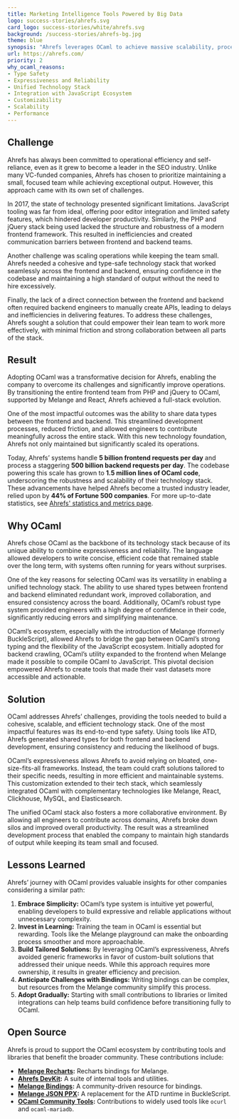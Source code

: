 ```yaml
---
title: Marketing Intelligence Tools Powered by Big Data
logo: success-stories/ahrefs.svg
card_logo: success-stories/white/ahrefs.svg
background: /success-stories/ahrefs-bg.jpg
theme: blue
synopsis: "Ahrefs leverages OCaml to achieve massive scalability, processing billions of daily requests, running a peta-byte scale web crawler, while maintaining a lean, efficient team."
url: https://ahrefs.com/
priority: 2
why_ocaml_reasons:
- Type Safety
- Expressiveness and Reliability
- Unified Technology Stack
- Integration with JavaScript Ecosystem
- Customizability
- Scalability
- Performance
---
```


## Challenge

Ahrefs has always been committed to operational efficiency and self-reliance, even as it grew to become a leader in the SEO industry. Unlike many VC-funded companies, Ahrefs has chosen to prioritize maintaining a small, focused team while achieving exceptional output. However, this approach came with its own set of challenges.

In 2017, the state of technology presented significant limitations. JavaScript tooling was far from ideal, offering poor editor integration and limited safety features, which hindered developer productivity. Similarly, the PHP and jQuery stack being used lacked the structure and robustness of a modern frontend framework. This resulted in inefficiencies and created communication barriers between frontend and backend teams.

Another challenge was scaling operations while keeping the team small. Ahrefs needed a cohesive and type-safe technology stack that worked seamlessly across the frontend and backend, ensuring confidence in the codebase and maintaining a high standard of output without the need to hire excessively.

Finally, the lack of a direct connection between the frontend and backend often required backend engineers to manually create APIs, leading to delays and inefficiencies in delivering features. To address these challenges, Ahrefs sought a solution that could empower their lean team to work more effectively, with minimal friction and strong collaboration between all parts of the stack.

## Result

Adopting OCaml was a transformative decision for Ahrefs, enabling the company to overcome its challenges and significantly improve operations. By transitioning the entire frontend team from PHP and jQuery to OCaml, supported by Melange and React, Ahrefs achieved a full-stack evolution.

One of the most impactful outcomes was the ability to share data types between the frontend and backend. This streamlined development processes, reduced friction, and allowed engineers to contribute meaningfully across the entire stack. With this new technology foundation, Ahrefs not only maintained but significantly scaled its operations.

Today, Ahrefs’ systems handle **5 billion frontend requests per day** and process a staggering **500 billion backend requests per day**. The codebase powering this scale has grown to **1.5 million lines of OCaml code**, underscoring the robustness and scalability of their technology stack. These advancements have helped Ahrefs become a trusted industry leader, relied upon by **44% of Fortune 500 companies**.
For more up-to-date statistics, see [Ahrefs' statistics and metrics page](https://ahrefs.com/big-data).

## Why OCaml

Ahrefs chose OCaml as the backbone of its technology stack because of its unique ability to combine expressiveness and reliability. The language allowed developers to write concise, efficient code that remained stable over the long term, with systems often running for years without surprises.

One of the key reasons for selecting OCaml was its versatility in enabling a unified technology stack. The ability to use shared types between frontend and backend eliminated redundant work, improved collaboration, and ensured consistency across the board. Additionally, OCaml’s robust type system provided engineers with a high degree of confidence in their code, significantly reducing errors and simplifying maintenance.

OCaml’s ecosystem, especially with the introduction of Melange (formerly BuckleScript), allowed Ahrefs to bridge the gap between OCaml’s strong typing and the flexibility of the JavaScript ecosystem. Initially adopted for backend crawling, OCaml’s utility expanded to the frontend when Melange made it possible to compile OCaml to JavaScript. This pivotal decision empowered Ahrefs to create tools that made their vast datasets more accessible and actionable.

## Solution

OCaml addresses Ahrefs’ challenges, providing the tools needed to build a cohesive, scalable, and efficient technology stack. One of the most impactful features was its end-to-end type safety. Using tools like ATD, Ahrefs generated shared types for both frontend and backend development, ensuring consistency and reducing the likelihood of bugs.

OCaml’s expressiveness allows Ahrefs to avoid relying on bloated, one-size-fits-all frameworks. Instead, the team could craft solutions tailored to their specific needs, resulting in more efficient and maintainable systems. This customization extended to their tech stack, which seamlessly integrated OCaml with complementary technologies like Melange, React, Clickhouse, MySQL, and Elasticsearch.

The unified OCaml stack also fosters a more collaborative environment. By allowing all engineers to contribute across domains, Ahrefs broke down silos and improved overall productivity. The result was a streamlined development process that enabled the company to maintain high standards of output while keeping its team small and focused.

## Lessons Learned

Ahrefs’ journey with OCaml provides valuable insights for other companies considering a similar path:

1. **Embrace Simplicity:** OCaml’s type system is intuitive yet powerful, enabling developers to build expressive and reliable applications without unnecessary complexity.
2. **Invest in Learning:** Training the team in OCaml is essential but rewarding. Tools like the Melange playground can make the onboarding process smoother and more approachable.
3. **Build Tailored Solutions:** By leveraging OCaml’s expressiveness, Ahrefs avoided generic frameworks in favor of custom-built solutions that addressed their unique needs. While this approach requires more ownership, it results in greater efficiency and precision.
4. **Anticipate Challenges with Bindings:** Writing bindings can be complex, but resources from the Melange community simplify this process.
5. **Adopt Gradually:** Starting with small contributions to libraries or limited integrations can help teams build confidence before transitioning fully to OCaml.

## Open Source

Ahrefs is proud to support the OCaml ecosystem by contributing tools and libraries that benefit the broader community. These contributions include:

- **[Melange Recharts](https://github.com/ahrefs/melange-recharts):** Recharts bindings for Melange.
- **[Ahrefs DevKit](https://github.com/ahrefs/devkit):** A suite of internal tools and utilities.
- **[Melange Bindings](https://github.com/melange-community/bindings):** A community-driven resource for bindings.
- **[Melange JSON PPX](https://github.com/ahrefs/melange-json-ppx):** A replacement for the ATD runtime in BuckleScript.
- **[OCaml Community Tools](https://github.com/ocaml-community):** Contributions to widely used tools like `ocurl` and `ocaml-mariadb`.
